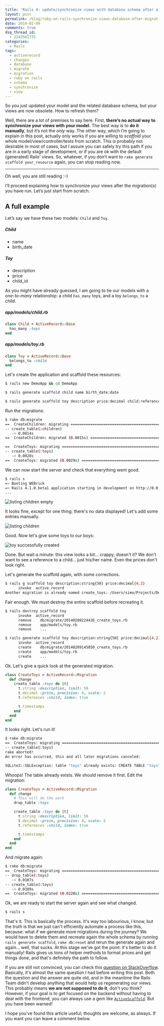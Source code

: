```yaml
---
title: 'Rails 4: update/synchronize views with database schema after a migration'
layout: post
permalink: /blog/ruby-on-rails-synchronize-views-database-after-migration/
date: 2014-02-09
comments: true
dsq_thread_id:
  - 2243561731
categories:
  - Rails
tags:
  - activerecord
  - changes
  - database
  - migrate
  - migration
  - ruby on rails
  - schema
  - synchronize
  - view
---
```


<p>
  So you just updated your model and the related database schema, but your views are now obsolete. How to refresh them?
</p>

<p>
  Well, there are a lot of premises to say here. First, <strong>there&#8217;s no actual way to synchronize your views with your model.</strong> The best way is to <strong>do it manually</strong>, but it&#8217;s not the <em>only</em> way. The other way, which I&#8217;m going to explain in this post, actually only works if you are willing to <em>scaffold</em> your whole model/view/controller/tests from scratch. This is probably not desirable in most of cases, but I assure you can safely try this path if you are in a early stage of development, or if you are ok with the default (generated) Rails&#8217; views. So, whatever, if you don&#8217;t want to <code>rake generate scaffold your_resource</code> again, you can stop reading now.
</p>

<hr />

<p>
  Oh well, you are still reading :-)
</p>

<p>
  I&#8217;ll proceed explaining how to synchronize your views after the migration(s) you have run. Let&#8217;s just start from scratch.
</p>

<h2>
  A full example
</h2>

<p>
  Let&#8217;s say we have these two models: <code>Child</code> and <code>Toy</code>.
</p>

<h5>
  Child
</h5>

<ul>
  <li>
    name
  </li>
  <li>
    birth_date
  </li>
</ul>

<h5>
  Toy
</h5>

<ul>
  <li>
    description
  </li>
  <li>
    price
  </li>
  <li>
    child_id
  </li>
</ul>

<p>
  As you might have already guessed, I am going to tie our models with a <em>one-to-many</em> relationship: a child <code>has_many</code> toys, and a toy <code>belongs_to</code> a child.
</p>

<h5>
  app/models/child.rb
</h5>

``` ruby
class Child > ActiveRecord::Base
  has_many :toys
end
```

<h5>
  app/models/toy.rb
</h5>

``` ruby
class Toy > ActiveRecord::Base
  belongs_to :child
end
```

<p>
  Let's create the application and scaffold these resources:
</p>

``` bash
$ rails new DemoApp && cd DemoApp
```

``` bash
$ rails generate scaffold child name birth_date:date

$ rails generate scaffold toy description price:decimal child:references
```

<p>
  Run the migrations:
</p>

``` bash
$ rake db:migrate
==  CreateChildren: migrating =================================================
-- create_table(:children)
   -> 0.0014s
==  CreateChildren: migrated (0.0015s) ========================================

==  CreateToys: migrating =====================================================
-- create_table(:toys)
   -> 0.0028s
==  CreateToys: migrated (0.0029s) ============================================
```

<p>
  We can now start the server and check that everything went good.
</p>

``` bash
$ rails s
=> Booting WEBrick
=> Rails 4.1.0.beta1 application starting in development on http://0.0.0.0:3000
...
```

<img src="/images/1-listing-children.png" alt="listing children empty" />

<p>
  It looks fine, except for one thing: there's no data displayed! Let's add some entries manually.
</p>

<img src="/images/2-listing-children.png" alt="listing children" />

<p>
  Good. Now let's give some toys to our boys:
</p>

<img src="/images/3-toy-created.png" alt="toy successfully created" />

<p>
  Done. But wait a minute: this view looks a bit... crappy, doesn't it? We don't want to see a reference to a child... just his/her name. Even the prices don't look right.
</p>

<p>
  Let's generate the scaffold again, with some corrections.
</p>

``` bash
$ rails g scaffold toy description:string{50} price:decimal{4,2}
      invoke  active_record
Another migration is already named create_toys: /Users/simo/Projects/DemoApp/db/migrate/20140209145850_create_toys.rb. Use --force to remove the old migration file and replace it.
```

<p>
  Fair enough. We must destroy the entire scaffold before recreating it.
</p>

``` bash
$ rails destroy scaffold toy
      invoke  active_record
      remove    db/migrate/20140208224426_create_toys.rb
      remove    app/models/toy.rb
      remove    ...

$ rails generate scaffold toy description:string{50} price:decimal{4,2} child:references
      invoke  active_record
      create    db/migrate/20140209145850_create_toys.rb
      create    app/models/toy.rb
      create    ...
```

<p>
  Ok. Let's give a quick look at the generated migration.
</p>

``` ruby
class CreateToys > ActiveRecord::Migration
  def change
    create_table :toys do |t|
      t.string :description, limit: 50
      t.decimal :price, precision: 4, scale: 2
      t.references :child, index: true

      t.timestamps
    end
  end
end
```

<p>
  It looks right. Let's run it!
</p>

``` bash
$ rake db:migrate
==  CreateToys: migrating =====================================================
-- create_table(:toys)
rake aborted!
An error has occurred, this and all later migrations canceled:

SQLite3::SQLException: table "toys" already exists: CREATE TABLE "toys" ("id" INTEGER PRIMARY KEY AUTOINCREMENT NOT NULL, "description" varchar(50), "price" decimal(4,2), "child_id" integer, "created_at" datetime, "updated_at" datetime) /Users/simo/.rvm/gems/ruby-2.0.0-p353/gems/sqlite3-1.3.8/lib/sqlite3/database.rb:91:in `initialize'
```

<p>
  Whoops! The table already exists. We should remove it first. Edit the migration:
</p>

``` ruby
class CreateToys > ActiveRecord::Migration
  def change
    # This will do the work
    drop_table :toys

    create_table :toys do |t|
      t.string :description, limit: 50
      t.decimal :price, precision: 4, scale: 2
      t.references :child, index: true

      t.timestamps
    end
  end
end
```

<p>
  And migrate again:
</p>

``` bash
$ rake db:migrate
==  CreateToys: migrating =====================================================
-- drop_table(:toys)
   -> 0.0107s
-- create_table(:toys)
   -> 0.0109s
==  CreateToys: migrated (0.0220s) ============================================
```

<p>
  Ok, we are ready to start the server again and see what changed.
</p>

``` bash
$ rails s
```

<p>
  That's it. This is basically the process. It's way too labourious, I know, but the truth is that we just can't efficiently automate a process like this, because: what if we generate more migrations during the journey? We would have to delete them and recreate again the whole schema by running <code>rails generate scaffold</code>, <code>rake db:reset</code> and rerun the generate again and again... well, that sucks. At this stage we've got the point: it's better to do it manually! Rails gives us tons of helper methods to format prices and get things done, and that's definitely the path to follow.
</p>

<p>
  If you are still not convinced, you can check this <a href="https://stackoverflow.com/questions/1732135/question-regarding-rails-migration-and-synchronizing-views" target="_blank">question on StackOverflow</a>. Basically, it's almost the same question I had before writing this post. Both the question and the answer are quite old, and in the meantime the Rails Team didn't develop anything that would help us regenerating our views. This probably means <strong>we are not supposed to do it</strong>, don't you think? However, if your goal is to get focused on the backend without having to deal with the frontend, you can always use a gem like <a href="https://github.com/activescaffold/active_scaffold" title="Save time and headaches, and create a more easily maintainable set of pages, with ActiveScaffold. ActiveScaffold handles all your CRUD (create, read, update, delete) user interface needs, leaving you more time to focus on more challenging (and interesting!) problems." target="_blank"><code>ActiveScaffold</code></a>. But you have been warned!
</p>

<p>
  I hope you've found this article useful; thoughts are welcome, as always. If you want you can leave a comment below.
</p>
